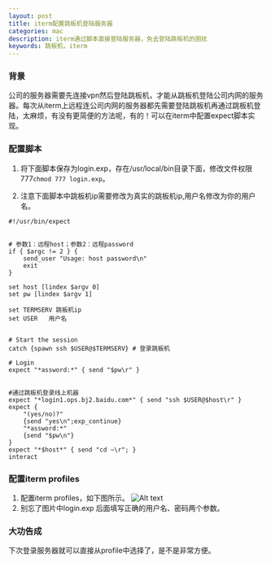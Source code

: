 ```yaml
---
layout: post
title: iterm配置跳板机登陆服务器
categories: mac
description: iterm通过脚本直接登陆服务器，免去登陆跳板机的困扰
keywords: 跳板机，iterm
---
```

###  背景
公司的服务器需要先连接vpn然后登陆跳板机，才能从跳板机登陆公司内网的服务器。每次从iterm上远程连公司内网的服务器都先需要登陆跳板机再通过跳板机登陆，太麻烦，有没有更简便的方法呢，有的！可以在iterm中配置expect脚本实现。
### 配置脚本
1. 将下面脚本保存为login.exp，存在/usr/local/bin目录下面，修改文件权限777`chmod 777 login.exp`。

2. 注意下面脚本中跳板机ip需要修改为真实的跳板机ip,用户名修改为你的用户名。

```
#!/usr/bin/expect


# 参数1：远程host；参数2：远程password
if { $argc != 2 } {
    send_user "Usage: host password\n"
    exit
}

set host [lindex $argv 0]
set pw [lindex $argv 1]

set TERMSERV 跳板机ip
set USER   用户名


# Start the session
catch {spawn ssh $USER@$TERMSERV} # 登录跳板机

# Login
expect "*assword:*" { send "$pw\r" }


#通过跳板机登录线上机器
expect "*login1.ops.bj2.baidu.com*" { send "ssh $USER@$host\r" }
expect {
    "(yes/no)?"
    {send "yes\n";exp_continue}
    "*assword:*"
    {send "$pw\n"}
}
expect "*$host*" { send "cd ~\r"; }
interact
```

### 配置iterm profiles
1. 配置iterm profiles，如下图所示。
![Alt text]({{site.url}}/img/mac/20171028_iterm.png)
2. 别忘了图片中login.exp 后面填写正确的用户名、密码两个参数。
### 大功告成
下次登录服务器就可以直接从profile中选择了，是不是非常方便。